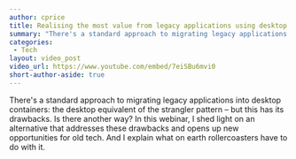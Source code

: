 ```yaml
---
author: cprice
title: Realising the most value from legacy applications using desktop containers
summary: "There's a standard approach to migrating legacy applications into desktop containers: the desktop equivalent of the strangler pattern – but this has its drawbacks. Is there another way? In this webinar, I shed light on an alternative that addresses these drawbacks and opens up new opportunities for old tech. And I explain what on earth rollercoasters have to do with it."
categories:
 - Tech
layout: video_post
video_url: https://www.youtube.com/embed/7eiSBu6mvi0
short-author-aside: true
---
```


There's a standard approach to migrating legacy applications into desktop containers: the desktop equivalent of the strangler pattern – but this has its drawbacks. Is there another way? In this webinar, I shed light on an alternative that addresses these drawbacks and opens up new opportunities for old tech. And I explain what on earth rollercoasters have to do with it.
